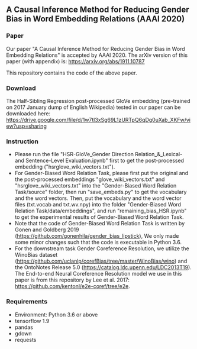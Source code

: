 ## A Causal Inference Method for Reducing Gender Bias in Word Embedding Relations (AAAI 2020)

### Paper
Our paper "A Causal Inference Method for Reducing Gender Bias in Word Embedding Relations" is accepted by AAAI 2020. The arXiv version of this paper (with appendix) is: https://arxiv.org/abs/1911.10787

This repository contains the code of the above paper.

### Download

The Half-Sibling Regression post-processed GloVe embedding (pre-trained on 2017 January dump of English Wikipedia) tested in our paper can be downloaded here: https://drive.google.com/file/d/1w7tl3xSg69L1zURTpQ6qDg0uXab_XKFw/view?usp=sharing

### Instruction

- Please run the file "HSR-GloVe_Gender Direction Relation_&_Lexical- and Sentence-Level Evaluation.ipynb" first to get the post-processed embedding ("hsrglove_wiki_vectors.txt").
- For Gender-Biased Word Relation Task, please first put the original and the post-processed embeddings "glove_wiki_vectors.txt" and "hsrglove_wiki_vectors.txt" into the "Gender-Biased Word Relation Task/source" folder, then run "save_embeds.py" to get the vocabulary and the word vectors. Then, put the vocabulary and the word vector files (txt.vocab and txt.wv.npy) into the folder "Gender-Biased Word Relation Task/data/embeddings", and run "remaining_bias_HSR.ipynb" to get the experimental results of Gender-Biased Word Relation Task.
- Note that the code of Gender-Biased Word Relation Task is written by Gonen and Goldberg 2019 (https://github.com/gonenhila/gender_bias_lipstick), We only made some minor changes such that the code is executable in Python 3.6.
- For the downstream task Gender Coreference Resolution, we utilize the WinoBias dataset (https://github.com/uclanlp/corefBias/tree/master/WinoBias/wino) and the OntoNotes Release 5.0 (https://catalog.ldc.upenn.edu/LDC2013T19). The End-to-end Neural Coreference Resolution model we use in this paper is from this repository by Lee et al. 2017: https://github.com/kentonl/e2e-coref/tree/e2e.


### Requirements
- Environment: Python 3.6 or above
- tensorflow 1.9
- pandas
- gdown
- requests
